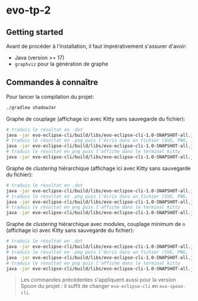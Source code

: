 # evo-tp-2

## Getting started

Avant de procéder à l'installation, il faut imprérativement s'assurer d'avoir:
- Java (version >= 17)
- `graphviz` pour la génération de graphe

## Commandes à connaître

Pour lancer la compilation du projet:
```bash
./gradlew shadowJar
```

Graphe de couplage (affichage ici avec Kitty sans sauvegarde du fichier):
```bash
# traduis le résultat en .dot
java -jar evo-eclipse-cli/build/libs/evo-eclipse-cli-1.0-SNAPSHOT-all.jar couplage path/to/project/root
# traduis le résultat en .png puis l'écris dans un fichier (SVG, PNG, ... sont possibles)
java -jar evo-eclipse-cli/build/libs/evo-eclipse-cli-1.0-SNAPSHOT-all.jar couplage path/to/project/root | dot -T png > mon_image.png
# traduis le résultat en png puis l'affiche dans le terminal kitty
java -jar evo-eclipse-cli/build/libs/evo-eclipse-cli-1.0-SNAPSHOT-all.jar couplage path/to/project/root | dot -T png | kitty +kitten icat .
```

Graphe de _clustering_ hiérarchique (affichage ici avec Kitty sans sauvegarde du fichier):
```bash
# traduis le résultat en .dot
java -jar evo-eclipse-cli/build/libs/evo-eclipse-cli-1.0-SNAPSHOT-all.jar clusterize path/to/project/root
# traduis le résultat en .png puis l'écris dans un fichier (SVG, PNG, ... sont possibles)
java -jar evo-eclipse-cli/build/libs/evo-eclipse-cli-1.0-SNAPSHOT-all.jar clusterize path/to/project/root | dot -T png > mon_image.png
# traduis le résultat en png puis l'affiche dans le terminal kitty
java -jar evo-eclipse-cli/build/libs/evo-eclipse-cli-1.0-SNAPSHOT-all.jar clusterize path/to/project/root | dot -T png | kitty +kitten icat .
```

Graphe de _clustering_ hiérarchique avec modules, couplage minimum de `n` (affichage ici avec Kitty sans sauvegarde du fichier):
```bash
# traduis le résultat en .dot
java -jar evo-eclipse-cli/build/libs/evo-eclipse-cli-1.0-SNAPSHOT-all.jar clusterize path/to/project/root -cp n
# traduis le résultat en .png puis l'écris dans un fichier (SVG, PNG, ... sont possibles)
java -jar evo-eclipse-cli/build/libs/evo-eclipse-cli-1.0-SNAPSHOT-all.jar clusterize path/to/project/root -cp n | dot -T png > mon_image.png
# traduis le résultat en png puis l'affiche dans le terminal kitty
java -jar evo-eclipse-cli/build/libs/evo-eclipse-cli-1.0-SNAPSHOT-all.jar clusterize path/to/project/root -cp n | dot -T png | kitty +kitten icat .
```

> Les commandes précédentes s'appliquent aussi pour la version Spoon du projet : il suffit de changer `evo-eclipse-cli` en `evo-spoon-cli`.
